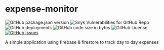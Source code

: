 # expense-monitor
![GitHub package.json version](https://img.shields.io/github/package-json/v/humble-barnacle001/expense-monitor)
![Snyk Vulnerabilities for GitHub Repo](https://img.shields.io/snyk/vulnerabilities/github/humble-barnacle001/expense-monitor)
![GitHub deployments](https://img.shields.io/github/deployments/humble-barnacle001/expense-monitor/production?label=vercel&logo=vercel&logoColor=white)
![GitHub code size in bytes](https://img.shields.io/github/languages/code-size/humble-barnacle001/expense-monitor)
![GitHub License](https://img.shields.io/github/license/humble-barnacle001/expense-monitor)
[![GitHub issues](https://img.shields.io/github/issues/humble-barnacle001/expense-monitor)](https://github.com/humble-barnacle001/expense-monitor/issues)
<!-- [![Dependabot Status](https://api.dependabot.com/badges/status?host=github&repo=humble-barnacle001/expense-monitor&identifier=345634601)](https://dependabot.com) -->

A simple application using firebase & firestore to track day to day expenses

